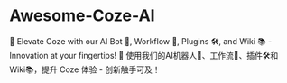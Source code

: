 # Awesome-Coze-AI

🚀 Elevate Coze with our AI Bot 🤖, Workflow 🔄, Plugins 🛠, and Wiki 📚 - Innovation at your fingertips! 
🚀 使用我们的AI机器人🤖、工作流🔄、插件🛠和Wiki📚，提升 Coze 体验 - 创新触手可及！
